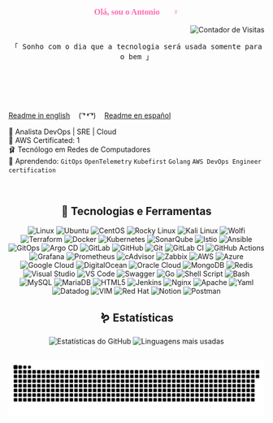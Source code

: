 <link href="https://fonts.googleapis.com/css2?family=Dancing+Script:wght@700&display=swap" rel="stylesheet">

<div align="center">
  <h3 style="color:#FF69B4; font-family:Cursive;">Olá, sou o Antonio🧚🏾‍♀️</h3>
  <p align="right">
    <img src="https://komarev.com/ghpvc/?username=23ant&color=green&style=flat-square" alt="Contador de Visitas" />
  </p>
</div>

<p align="center"> 
  <samp>
    「 Sonho com o dia que a tecnologia será usada somente para o bem 」
    <br>
    <br>
  </samp>
  
</p>
<br>
<br>
<br> 

[Readme in english](./README_ENG.md)   ㅤ( ͡❛ ᵜ ͡❛)ㅤ   [Readme en español](./README_ESP.md)  

🦩 Analista DevOps | SRE | Cloud <br>
🩷 AWS Certificated: 1 <br>
🩰 Tecnólogo em Redes de Computadores <br>
🧠 Aprendendo: `GitOps` `OpenTelemetry` `Kubefirst` `Golang` `AWS DevOps Engineer certification`

<br> 

<div align="center">

## 🫧 Tecnologias e Ferramentas

![Linux](https://img.shields.io/badge/Linux-green?style=flat&logo=linux&logoColor=white) ![Ubuntu](https://img.shields.io/badge/Ubuntu-green?style=flat&logo=ubuntu&logoColor=white) ![CentOS](https://img.shields.io/badge/CentOS-green?style=flat&logo=centos&logoColor=white) ![Rocky Linux](https://img.shields.io/badge/Rocky_Linux-green?style=flat&logo=rocky-linux&logoColor=white) ![Kali Linux](https://img.shields.io/badge/Kali_Linux-green?style=flat&logo=kali-linux&logoColor=white) ![Wolfi](https://img.shields.io/badge/Wolfi-green?style=flat) ![Terraform](https://img.shields.io/badge/Terraform-green?style=flat&logo=terraform&logoColor=white) ![Docker](https://img.shields.io/badge/Docker-green?style=flat&logo=docker&logoColor=white) ![Kubernetes](https://img.shields.io/badge/Kubernetes-green?style=flat&logo=kubernetes&logoColor=white) ![SonarQube](https://img.shields.io/badge/SonarQube-green?style=flat&logo=sonarqube&logoColor=white) ![Istio](https://img.shields.io/badge/Istio-green?style=flat&logo=istio&logoColor=white) ![Ansible](https://img.shields.io/badge/Ansible-green?style=flat&logo=ansible&logoColor=white) ![GitOps](https://img.shields.io/badge/GitOps-green?style=flat&logo=gitops&logoColor=white) ![Argo CD](https://img.shields.io/badge/Argo_CD-green?style=flat&logo=argo&logoColor=white) ![GitLab](https://img.shields.io/badge/GitLab-green?style=flat&logo=gitlab&logoColor=white) ![GitHub](https://img.shields.io/badge/GitHub-green?style=flat&logo=github&logoColor=white) ![Git](https://img.shields.io/badge/Git-green?style=flat&logo=git&logoColor=white) ![GitLab CI](https://img.shields.io/badge/GitLab_CI-green?style=flat&logo=gitlab&logoColor=white) ![GitHub Actions](https://img.shields.io/badge/GitHub_Actions-green?style=flat&logo=github-actions&logoColor=white) ![Grafana](https://img.shields.io/badge/Grafana-green?style=flat&logo=grafana&logoColor=white) ![Prometheus](https://img.shields.io/badge/Prometheus-green?style=flat&logo=prometheus&logoColor=white) ![cAdvisor](https://img.shields.io/badge/cAdvisor-green?style=flat) ![Zabbix](https://img.shields.io/badge/Zabbix-green?style=flat&logo=zabbix&logoColor=white) ![AWS](https://img.shields.io/badge/AWS-green?style=flat&logo=amazon-aws&logoColor=white) ![Azure](https://img.shields.io/badge/Azure-green?style=flat&logo=microsoft-azure&logoColor=white) ![Google Cloud](https://img.shields.io/badge/Google_Cloud-green?style=flat&logo=google-cloud&logoColor=white) ![DigitalOcean](https://img.shields.io/badge/DigitalOcean-green?style=flat&logo=digitalocean&logoColor=white) ![Oracle Cloud](https://img.shields.io/badge/Oracle_Cloud-green?style=flat&logo=oracle&logoColor=white) ![MongoDB](https://img.shields.io/badge/MongoDB-green?style=flat&logo=mongodb&logoColor=white) ![Redis](https://img.shields.io/badge/Redis-green?style=flat&logo=redis&logoColor=white) ![Visual Studio](https://img.shields.io/badge/Visual_Studio-green?style=flat&logo=visual-studio&logoColor=white) ![VS Code](https://img.shields.io/badge/VS_Code-green?style=flat&logo=visual-studio-code&logoColor=white) ![Swagger](https://img.shields.io/badge/Swagger-green?style=flat&logo=swagger&logoColor=white) ![Go](https://img.shields.io/badge/Go-green?style=flat&logo=go&logoColor=white) ![Shell Script](https://img.shields.io/badge/Shell_Script-green?style=flat&logo=gnu-bash&logoColor=white) ![Bash](https://img.shields.io/badge/Bash-green?style=flat&logo=gnu-bash&logoColor=white) ![MySQL](https://img.shields.io/badge/MySQL-green?style=flat&logo=mysql&logoColor=white) ![MariaDB](https://img.shields.io/badge/MariaDB-green?style=flat&logo=mariadb&logoColor=white) ![HTML5](https://img.shields.io/badge/HTML5-green?style=flat&logo=html5&logoColor=white) ![Jenkins](https://img.shields.io/badge/Jenkins-green?style=flat&logo=jenkins&logoColor=white) ![Nginx](https://img.shields.io/badge/Nginx-green?style=flat&logo=nginx&logoColor=white) ![Apache](https://img.shields.io/badge/Apache-green?style=flat&logo=apache&logoColor=white) ![Yaml](https://img.shields.io/badge/Yaml-green?style=flat&logo=yaml&logoColor=white) ![Datadog](https://img.shields.io/badge/Datadog-green?style=flat&logo=datadog&logoColor=white) ![VIM](https://img.shields.io/badge/VIM-green?style=flat&logo=vim&logoColor=white) ![Red Hat](https://img.shields.io/badge/Red_Hat-green?style=flat&logo=redhat&logoColor=white) ![Notion](https://img.shields.io/badge/Notion-green?style=flat&logo=notion&logoColor=white) ![Postman](https://img.shields.io/badge/Postman-green?style=flat&logo=postman&logoColor=white)



## 🪱 Estatísticas

<p align="center">
  <img src="https://github-readme-stats.vercel.app/api?username=23ant&show_icons=true&bg_color=ffffff&title_color=00FF00&text_color=00FF00&icon_color=00FF00&border_color=00FF00" alt="Estatísticas do GitHub" />
  <img src="https://github-readme-stats.vercel.app/api/top-langs/?username=23ant&layout=compact&bg_color=ffffff&title_color=00FF00&text_color=00FF00&icon_color=00FF00&border_color=00FF00" alt="Linguagens mais usadas" />
</p>

</div>

##

  ![Snake animation](https://github.com/23Ant/23Ant/blob/output/github-contribution-grid-snake.svg)
 
</div>
